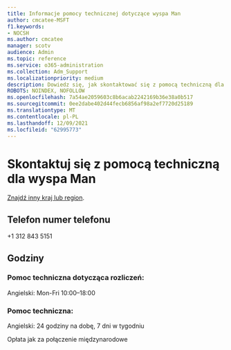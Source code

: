 ```yaml
---
title: Informacje pomocy technicznej dotyczące wyspa Man
author: cmcatee-MSFT
f1.keywords:
- NOCSH
ms.author: cmcatee
manager: scotv
audience: Admin
ms.topic: reference
ms.service: o365-administration
ms.collection: Adm_Support
ms.localizationpriority: medium
description: Dowiedz się, jak skontaktować się z pomocą techniczną dla swojego kraju lub regionu.
ROBOTS: NOINDEX, NOFOLLOW
ms.openlocfilehash: 7a54ae2059603c8b6acab2242169b36e38a0b517
ms.sourcegitcommit: 0ee2dabe402d44fecb6856af98a2ef7720d25189
ms.translationtype: MT
ms.contentlocale: pl-PL
ms.lasthandoff: 12/09/2021
ms.locfileid: "62995773"
---
```

# <a name="contact-support-for-isle-of-man"></a>Skontaktuj się z pomocą techniczną dla wyspa Man

[Znajdź inny kraj lub region](../get-help-support.md).

## <a name="phone-number"></a>Telefon numer telefonu
+1 312 843 5151

## <a name="hours"></a>Godziny
### <a name="billing-support"></a>Pomoc techniczna dotycząca rozliczeń:

Angielski: Mon-Fri 10:00–18:00

### <a name="technical-support"></a>Pomoc techniczna:

Angielski: 24 godziny na dobę, 7 dni w tygodniu

Opłata jak za połączenie międzynarodowe
